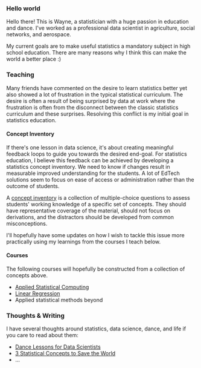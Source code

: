 ### Hello world

Hello there! This is Wayne, a statistician with a huge passion in education and dance.
I've worked as a professional data scientist in agriculture, social networks, and aerospace.

My current goals are to make useful statistics a mandatory subject in high school education.
There are many reasons why I think this can make the world a better place :)


### Teaching
Many friends have commented on the desire to learn statistics better yet also showed a lot of
frustration in the typical statistical curriculum. The desire is often a result of being
surprised by data at work where the frustration is often from the disconnect between the classic
statistics curriculum and these surprises. Resolving this conflict is my initial goal in statistics
education.


#### Concept Inventory
If there's one lesson in data science, it's about creating meaningful feedback loops to guide
you towards the desired end-goal. For statistics education, I believe this feedback can be
achieved by developing a statistics concept inventory. We need to know if changes
result in measurable improved understanding for the students. A lot of EdTech solutions
seem to focus on ease of access or administration rather than the outcome of students.

A [concept inventory](https://en.wikipedia.org/wiki/Concept_inventory) is a collection of
multiple-choice questions to assess students' working knowledge of a specific set of concepts.
They should have representative coverage of the material, should not focus on derivations, and
the distractors should be developed from common misconceptions. 

I'll hopefully have some updates on how I wish to tackle this issue more practically using
my learnings from the courses I teach below.

#### Courses
The following courses will hopefully be constructed from a collection of concepts above.
- [Applied Statistical Computing](courses/stat_computing/README.md)
- [Linear Regression](courses/linear_regression/README.md)
- Applied statistical methods beyond 


### Thoughts & Writing
I have several thoughts around statistics, data science, dance, and life if you care to read about them:
- [Dance Lessons for Data Scientists](https://towardsdatascience.com/dance-lessons-for-data-scientists-27510ba3257a)
- [3 Statistical Concepts to Save the World](https://medium.com/@leewtai/3-statistical-concepts-to-save-the-world-d8cdf0534f35)
- ...
